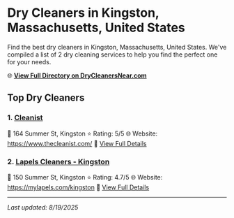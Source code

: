 # Dry Cleaners in Kingston, Massachusetts, United States

Find the best dry cleaners in Kingston, Massachusetts, United States. We've compiled a list of 2 dry cleaning services to help you find the perfect one for your needs.

🌐 **[View Full Directory on DryCleanersNear.com](https://drycleanersnear.com/city/US/Massachusetts/Kingston)**

## Top Dry Cleaners

### 1. [Cleanist](https://drycleanersnear.com/dryCleaner/688193faa2f5b6ba0749a26e/cleanist)
📍 164 Summer St, Kingston
⭐ Rating: 5/5
🌐 Website: https://www.thecleanist.com/
🔗 [View Full Details](https://drycleanersnear.com/dryCleaner/688193faa2f5b6ba0749a26e/cleanist)

### 2. [Lapels Cleaners - Kingston](https://drycleanersnear.com/dryCleaner/68819432a2f5b6ba0749a435/lapels-cleaners-kingston)
📍 150 Summer St, Kingston
⭐ Rating: 4.7/5
🌐 Website: https://mylapels.com/kingston
🔗 [View Full Details](https://drycleanersnear.com/dryCleaner/68819432a2f5b6ba0749a435/lapels-cleaners-kingston)


---

*Last updated: 8/19/2025*
